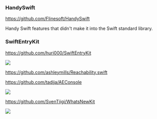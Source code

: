 ### HandySwift
https://github.com/Flinesoft/HandySwift

Handy Swift features that didn't make it into the Swift standard library.

### SwiftEntryKit

https://github.com/huri000/SwiftEntryKit

![](https://github.com/huri000/assets/raw/master/swift-entrykit/notes.gif)

https://github.com/ashleymills/Reachability.swift

https://github.com/tadija/AEConsole

![](https://camo.githubusercontent.com/d3ab8d9434e7502221bbbf4b147adf379710c48f/687474703a2f2f746164696a612e6e65742f70726f6a656374732f4145436f6e736f6c652f4145436f6e736f6c652e706e67)

https://github.com/SvenTiigi/WhatsNewKit

![](https://raw.githubusercontent.com/SvenTiigi/WhatsNewKit/gh-pages/readMeAssets/WhatsNewKit.gif)
